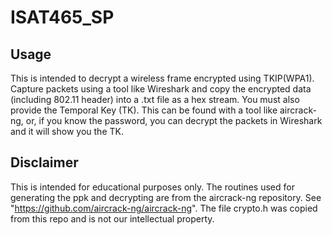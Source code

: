 # ISAT465_SP

## Usage ##
This is intended to decrypt a wireless frame encrypted using TKIP(WPA1).
Capture packets using a tool like Wireshark and copy the encrypted data
(including 802.11 header) into a .txt file as a hex stream. You must also
provide the Temporal Key (TK). This can be found with a tool like aircrack-ng,
or, if you know the password, you can decrypt the packets in Wireshark and it will 
show you the TK.

## Disclaimer ##
This is intended for educational purposes only. The routines used for generating the ppk and decrypting 
are from the aircrack-ng repository. See "https://github.com/aircrack-ng/aircrack-ng". The file crypto.h
was copied from this repo and is not our intellectual property.
